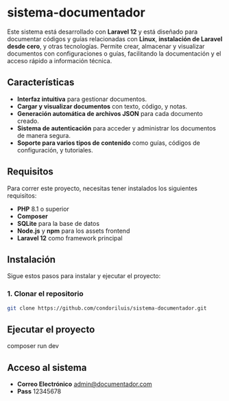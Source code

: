 # sistema-documentador

Este sistema está desarrollado con **Laravel 12** y está diseñado para documentar códigos y guías relacionadas con **Linux**, **instalación de Laravel desde cero**, y otras tecnologías. Permite crear, almacenar y visualizar documentos con configuraciones o guías, facilitando la documentación y el acceso rápido a información técnica.

## Características

-   **Interfaz intuitiva** para gestionar documentos.
-   **Cargar y visualizar documentos** con texto, código, y notas.
-   **Generación automática de archivos JSON** para cada documento creado.
-   **Sistema de autenticación** para acceder y administrar los documentos de manera segura.
-   **Soporte para varios tipos de contenido** como guías, códigos de configuración, y tutoriales.

## Requisitos

Para correr este proyecto, necesitas tener instalados los siguientes requisitos:

-   **PHP** 8.1 o superior
-   **Composer**
-   **SQLite** para la base de datos
-   **Node.js** y **npm** para los assets frontend
-   **Laravel 12** como framework principal

## Instalación

Sigue estos pasos para instalar y ejecutar el proyecto:

### 1. Clonar el repositorio

```bash
git clone https://github.com/condoriluis/sistema-documentador.git
```

## Ejecutar el proyecto

composer run dev

## Acceso al sistema

-   **Correo Electrónico** admin@documentador.com
-   **Pass** 12345678
